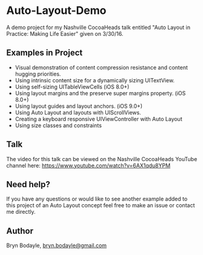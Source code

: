 # Auto-Layout-Demo
A demo project for my Nashville CocoaHeads talk entitled "Auto Layout in Practice: Making Life Easier" given on 3/30/16.

## Examples in Project
- Visual demonstration of content compression resistance and content hugging priorities.
- Using intrinsic content size for a dynamically sizing UITextView.
- Using self-sizing UITableViewCells (iOS 8.0+)
- Using layout margins and the preserve super margins property. (iOS 8.0+)
- Using layout guides and layout anchors. (iOS 9.0+)
- Using Auto Layout and layouts with UIScrollViews.
- Creating a keyboard responsive UIViewController with Auto Layout
- Using size classes and constraints


## Talk

The video for this talk can be viewed on the Nashville CocoaHeads YouTube channel here:
https://www.youtube.com/watch?v=6AX1qdu8YPM

## Need help?

If you have any questions or would like to see another example added to this project of an Auto Layout concept feel free to make an issue or contact me directly.


## Author

Bryn Bodayle, bryn.bodayle@gmail.com
